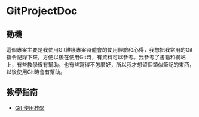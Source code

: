 # GitProjectDoc

## 動機
這個專案主要是我使用Git維護專案時體會的使用經驗和心得，我想把我常用的Git指令記錄下來，方便以後在使用Git時，有資料可以參考。我參考了書籍和網站上，有些教學很有幫助，也有些寫得不怎麼好，所以我才想留個類似筆記的東西，以後使用Git時會有幫助。

## 教學指南
- [Git 使用教學](./git_tutorial/README.md)
